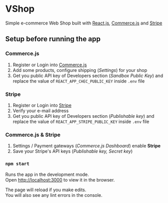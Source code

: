 # VShop

Simple e-commerce Web Shop built with [React.js](https://reactjs.org), [Commerce.js](https://commercejs.com) and [Stripe](https://stripe.com)

## Setup before running the app

### Commerce.js
1. Register or Login into [Commerce.js](https://commercejs.com)
2. Add some products, configure shipping (_Settings_) for your shop
3. Get you public API key of Developers section (_Sandbox Public Key_) and replace the value of `REACT_APP_CHEC_PUBLIC_KEY` inside `.env` file

### Stripe

1. Register or Login into [Stripe](https://stripe.com)
2. Verify your e-mail address
3. Get you public API key of Developers section (_Publishable key_) and replace the value of `REACT_APP_STRIPE_PUBLIC_KEY` inside `.env` file

### Commerce.js & Stripe
1. Settings / Payment gateways (_Commerce.js Dashboard_) enable **Stripe**
2. Save your Stripe's API keys (_Publishable key, Secret key_)

### `npm start`

Runs the app in the development mode.\
Open [http://localhost:3000](http://localhost:3000) to view it in the browser.

The page will reload if you make edits.\
You will also see any lint errors in the console.
